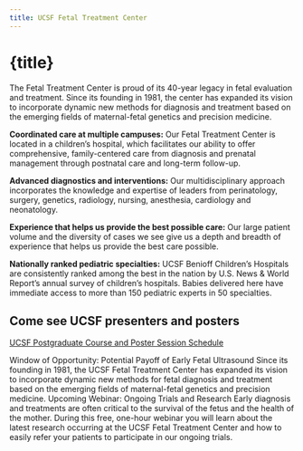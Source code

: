 ```yaml
---
title: UCSF Fetal Treatment Center
---
```


# {title}

The Fetal Treatment Center is proud of its 40-year legacy in fetal evaluation and treatment. Since its founding in 1981, the center has expanded its vision to incorporate dynamic new methods for diagnosis and treatment based on the emerging fields of maternal-fetal genetics and precision medicine.

**Coordinated care at multiple campuses:** Our Fetal Treatment Center is located in a children’s hospital, which facilitates our ability to offer comprehensive, family-centered care from diagnosis and prenatal management through postnatal care and long-term follow-up.

**Advanced diagnostics and interventions:** Our multidisciplinary approach incorporates the knowledge and expertise of leaders from perinatology, surgery, genetics, radiology, nursing, anesthesia, cardiology and neonatology.

**Experience that helps us provide the best possible care:** Our large patient volume and the diversity of cases we see give us a depth and breadth of experience that helps us provide the best care possible.

**Nationally ranked pediatric specialties:** UCSF Benioff Children’s Hospitals are consistently ranked among the best in the nation by U.S. News & World Report’s annual survey of children’s hospitals. Babies delivered here have immediate access to more than 150 pediatric experts in 50 specialties.

## Come see UCSF presenters and posters

[UCSF Postgraduate Course and Poster Session Schedule](/pdfs/FTC2022_SMFM-posters-schedule.pdf)

<PromoCard Section={EarlyUltrasound} on:promoCardClick imgSrc="/images/anita-and-patient-ultrasound.jpg">
    <span slot="title">Window of Opportunity: Potential Payoff of Early Fetal Ultrasound</span>
    <span slot="description">Since its founding in 1981, the UCSF Fetal Treatment Center has expanded its vision to incorporate dynamic new methods for fetal diagnosis and treatment based on the emerging fields of maternal-fetal genetics and precision medicine.</span>
</PromoCard>
<PromoCard Section={TrailsAndResearchWebinar} on:promoCardClick imgSrc="/images/ultrasound.png">
    <span slot="title">Upcoming Webinar: Ongoing Trials and Research</span>
    <span slot="description">Early diagnosis and treatments are often critical to the survival of the fetus and the health of the mother. During this free, one-hour webinar you will learn about the latest research occurring at the UCSF Fetal Treatment Center and how to easily refer your patients to participate in our ongoing trials.</span>
</PromoCard>

<script>
    import SectionLink from "../components/SectionLink.svelte"
    import PromoCard from "../components/PromoCard.svelte"
    import EarlyUltrasound from "../content/EarlyUltrasound.md"
    import TrailsAndResearchWebinar from "../content/TrialsAndResearchWebinar.md"
</script>